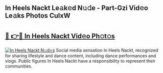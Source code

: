 ## In Heels Nackt Le𝚊k𝚎d N𝚞𝚍e - Part-Gzi Vid𝚎o Le𝚊ks Photos CulxW

# <h2><a href="http://fb4fxn.evod.top/?m=In+Heels+Nackt">🔗 👉🔴 In Heels Nackt Vid𝚎o Ph𝚘t𝚘s</a></h2>

[![In Heels Nackt N𝚞d𝚎s](https://i.imgur.com/8V9OHl7.gif)](http://fb4fxn.evod.top/?m=In+Heels+Nackt)
Social media sensation In Heels Nackt, recognized for sharing lifestyle and dance content, including dance performances and vlogs. Public figures In Heels Nackt have a responsibility to represent their communities. 
